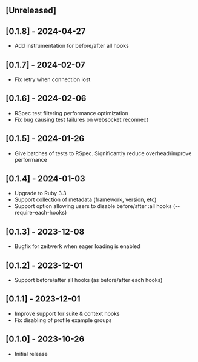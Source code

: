## [Unreleased]

## [0.1.8] - 2024-04-27

- Add instrumentation for before/after all hooks

## [0.1.7] - 2024-02-07

- Fix retry when connection lost

## [0.1.6] - 2024-02-06

- RSpec test filtering performance optimization
- Fix bug causing test failures on websocket reconnect

## [0.1.5] - 2024-01-26

- Give batches of tests to RSpec. Significantly reduce overhead/improve performance

## [0.1.4] - 2024-01-03

- Upgrade to Ruby 3.3
- Support collection of metadata (framework, version, etc)
- Support option allowing users to disable before/after :all hooks (--require-each-hooks)

## [0.1.3] - 2023-12-08

- Bugfix for zeitwerk when eager loading is enabled

## [0.1.2] - 2023-12-01

- Support before/after all hooks (as before/after each hooks)

## [0.1.1] - 2023-12-01

- Improve support for suite & context hooks
- Fix disabling of profile example groups

## [0.1.0] - 2023-10-26

- Initial release

